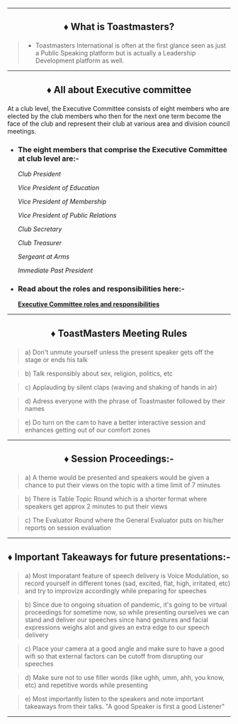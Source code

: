 ---------------------------------------------------------------------------------------------------------------------------------------------
## <p align="center"> ♦ What is Toastmasters? </p>

> * Toastmasters International is often at the first glance seen as just a Public Speaking platform but is actually a Leadership Development platform as well.

---------------------------------------------------------------------------------------------------------------------------------------------

## <p align="center"> ♦ All about Executive committee </p>



At a club level, the Executive Committee consists of eight members who are elected by the club members who then for the next one term become the face of the club and represent their club at various area and division council meetings.

 * ### The eight members that comprise the Executive Committee at club level are:- 

     *Club President*

     *Vice President of Education*

     *Vice President of Membership*

     *Vice President of Public Relations*

     *Club Secretary*

     *Club Treasurer*

     *Sergeant at Arms*

     *Immediate Past President*


 * ### Read about the roles and responsibilities here:-
     **[Executive Committee roles and responsibilities](https://franticallyspeaking.com/toastmasters-executive-committee-roles-and-responsibilities)**

------------------------------------------------------------------------------------------------------------------------------------------------------


## <p align="center"> ♦ ToastMasters Meeting Rules </p>  

> a) Don't unmute yourself unless the present speaker gets off the stage or ends his talk

> b) Talk responsibly about sex, religion, politics, etc

> c) Applauding by silent claps (waving and shaking of hands in air)

> d) Adress everyone with the phrase of Toastmaster followed by their names

> e) Do turn on the cam to have a better interactive session and enhances getting out of our comfort zones

------------------------------------------------------------------------------------------------------------------------------------------------------

## <p align="center"> ♦ Session Proceedings:- </p>  

> a) A theme would be presented and speakers would be given a chance to put their views on the topic with a time limit of 7 minutes

> b) There is Table Topic Round which is a shorter format where speakers get approx 2 minutes to put their views

> c) The Evaluator Round where the General Evaluator puts on his/her reports on session evaluation 

-----------------------------------------------------------------------------------------------------------------------------------------------------

## <p align="center"> ♦ Important Takeaways for future presentations:- </p>  

> a) Most Imporatant feature of speech delivery is Voice Modulation, 
   so record yourself in different tones (sad, excited, flat, high, irritated, etc) and try to improvize accordingly while preparing for speeches
   
> b) Since due to ongoing situation of pandemic, it's going to be virtual proceedings for sometime now, so while presenting ourselves we can stand 
   and deliver our speeches since hand gestures and facial expressions weighs alot and gives an extra edge to our speech delivery
   
> c) Place your camera at a good angle and make sure to have a good wifi so that external factors can be cutoff from disrupting our speeches

> d) Make sure not to use filler words (like ughh, umm, ahh, you know, etc) and repetitive words while presenting

> e) Most importantly listen to the speakers and note important takeaways from their talks. "A good Speaker is first a good Listener" 


------------------------------------------------------------------------------------------------------------------------------------------------------------------------
